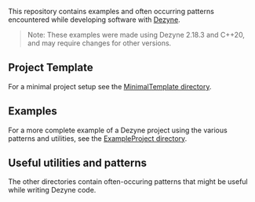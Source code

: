 This repository contains examples and often occurring patterns encountered while developing software with [Dezyne](https://dezyne.org/).

> Note: These examples were made using Dezyne 2.18.3 and C++20, and may require changes for other versions.

## Project Template

For a minimal project setup see the [MinimalTemplate directory](minimal-template).

## Examples

For a more complete example of a Dezyne project using the various patterns and utilities, see the [ExampleProject directory](example-project).

## Useful utilities and patterns

The other directories contain often-occuring patterns that might be useful while writing Dezyne code.